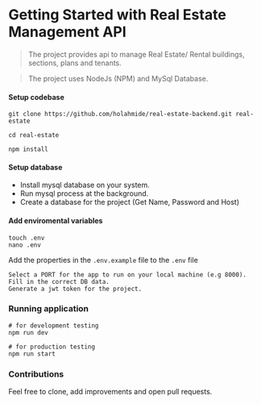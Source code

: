 # Getting Started with Real Estate Management API
> The project provides api to manage Real Estate/ Rental buildings, sections, plans and tenants.

> The project uses NodeJs (NPM) and MySql Database.
#### Setup codebase

```
git clone https://github.com/holahmide/real-estate-backend.git real-estate

cd real-estate

npm install

```

#### Setup database

- Install mysql database on your system.
- Run mysql process at the background.
- Create a database for the project (Get Name, Password and Host)

#### Add enviromental variables

```
touch .env
nano .env
```

Add the properties in the `.env.example` file to the `.env` file

```
Select a PORT for the app to run on your local machine (e.g 8000).
Fill in the correct DB data.
Generate a jwt token for the project.
```

### Running application

```
# for development testing
npm run dev

# for production testing
npm run start

```
### Contributions

Feel free to clone, add improvements and open pull requests.
